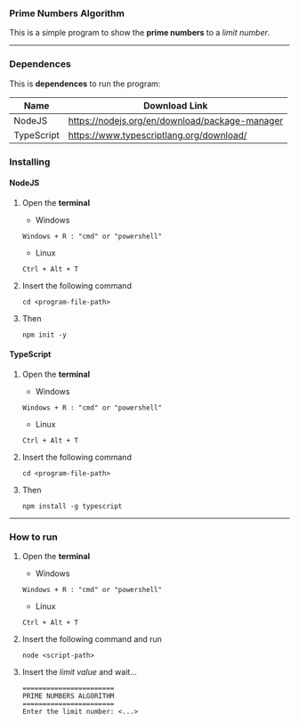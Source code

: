 
### Prime Numbers Algorithm
This is a simple program to show the **prime numbers** to a *limit number*.

---

### Dependences
This is **dependences** to run the program:

| Name       | Download Link                                  |
|------------|------------------------------------------------|
| NodeJS     | https://nodejs.org/en/download/package-manager |
| TypeScript | https://www.typescriptlang.org/download/       |

### Installing

#### NodeJS
   1. Open the **terminal**
   
      - Windows
      ```
      Windows + R : "cmd" or "powershell"
      ```
   
      - Linux
      ```
      Ctrl + Alt + T
      ```
   
   2. Insert the following command

      ```
      cd <program-file-path>
      ```

   3. Then
      ```
      npm init -y
      ```

#### TypeScript
   1. Open the **terminal**
   
      - Windows
      ```
      Windows + R : "cmd" or "powershell"
      ```
   
      - Linux
      ```
      Ctrl + Alt + T
      ```
   
   2. Insert the following command

      ```
      cd <program-file-path>
      ```

   3. Then
      ```
      npm install -g typescript
      ```


---

### How to run
1. Open the **terminal**
   
   - Windows
   ```
   Windows + R : "cmd" or "powershell"
   ```
   
   - Linux
   ```
   Ctrl + Alt + T
   ```
   
2. Insert the following command and run
   ```
   node <script-path>
   ```
 
3. Insert the *limit value* and wait...
   ```
   =======================
   PRIME NUMBERS ALGORITHM
   =======================
   Enter the limit number: <...>
   ```